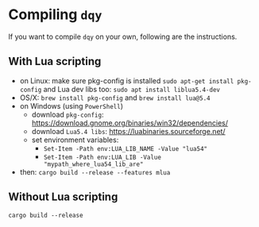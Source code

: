 # Compiling `dqy`
If you want to compile `dqy` on your own, following are the instructions.

## With Lua scripting

* on Linux: make sure pkg-config is installed ```sudo apt-get install pkg-config``` and Lua dev libs too: ```sudo apt install liblua5.4-dev```
* OS/X: ```brew install pkg-config``` and ```brew install lua@5.4```
* on Windows (using ```PowerShell```)
    * download ```pkg-config```: https://download.gnome.org/binaries/win32/dependencies/
    * download ```Lua5.4 libs```: https://luabinaries.sourceforge.net/
    * set environment variables:    
        * ```Set-Item -Path env:LUA_LIB_NAME -Value "lua54"```
        * ```Set-Item -Path env:LUA_LIB -Value "mypath_where_lua54_lib_are"```
* then: ```cargo build --release --features mlua```

## Without Lua scripting
```cargo build --release```
